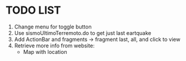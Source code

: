 TODO LIST
=========

1. Change menu for toggle button
2. Use sismoUltimoTerremoto.do to get just last eartquake
3. Add ActionBar and fragments -> fragment last, all, and click to view
4. Retrieve more info from website:
    - Map with location

